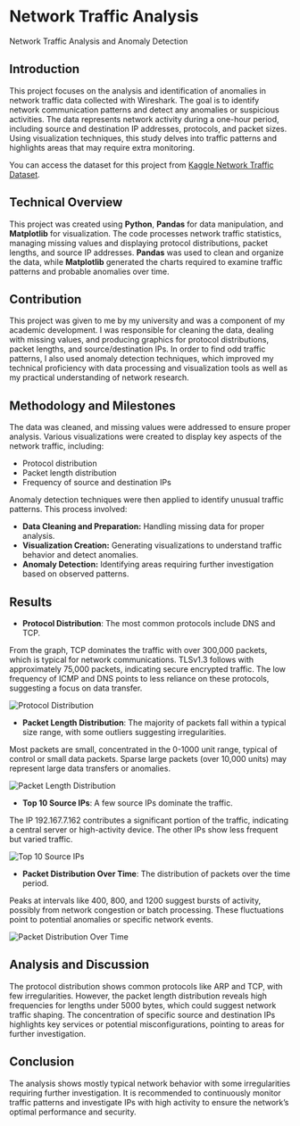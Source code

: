 # Network Traffic Analysis
Network Traffic Analysis and Anomaly Detection

## Introduction
This project focuses on the analysis and identification of anomalies in network traffic data collected with Wireshark. The goal is to identify network communication patterns and detect any anomalies or suspicious activities. The data represents network activity during a one-hour period, including source and destination IP addresses, protocols, and packet sizes. Using visualization techniques, this study delves into traffic patterns and highlights areas that may require extra monitoring.

You can access the dataset for this project from [Kaggle Network Traffic Dataset](https://www.kaggle.com/datasets/ravikumargattu/network-traffic-dataset).

## Technical Overview
This project was created using **Python**, **Pandas** for data manipulation, and **Matplotlib** for visualization. The code processes network traffic statistics, managing missing values and displaying protocol distributions, packet lengths, and source IP addresses. **Pandas** was used to clean and organize the data, while **Matplotlib** generated the charts required to examine traffic patterns and probable anomalies over time.

## Contribution
This project was given to me by my university and was a component of my academic development. I was responsible for cleaning the data, dealing with missing values, and producing graphics for protocol distributions, packet lengths, and source/destination IPs. In order to find odd traffic patterns, I also used anomaly detection techniques, which improved my technical proficiency with data processing and visualization tools as well as my practical understanding of network research.

## Methodology and Milestones

The data was cleaned, and missing values were addressed to ensure proper analysis. Various visualizations were created to display key aspects of the network traffic, including:
- Protocol distribution
- Packet length distribution
- Frequency of source and destination IPs

Anomaly detection techniques were then applied to identify unusual traffic patterns. This process involved:
- **Data Cleaning and Preparation:** Handling missing data for proper analysis.
- **Visualization Creation:** Generating visualizations to understand traffic behavior and detect anomalies.
- **Anomaly Detection:** Identifying areas requiring further investigation based on observed patterns.

## Results
- **Protocol Distribution**: The most common protocols include DNS and TCP.
  
From the graph, TCP dominates the traffic with over 300,000 packets, which is typical for network communications. TLSv1.3 follows with approximately 75,000 packets, indicating secure encrypted traffic. The low frequency of ICMP and DNS points to less reliance on these protocols, suggesting a focus on data transfer.

  ![Protocol Distribution](https://github.com/user-attachments/assets/b47561aa-f334-4acc-bd9b-63a948dae3fd)
  
- **Packet Length Distribution**: The majority of packets fall within a typical size range, with some outliers suggesting irregularities.

Most packets are small, concentrated in the 0-1000 unit range, typical of control or small data packets. Sparse large packets (over 10,000 units) may represent large data transfers or anomalies.

  ![Packet Length Distribution](https://github.com/user-attachments/assets/46fff15f-4da3-4765-903b-0a15cb23caa4)

- **Top 10 Source IPs**: A few source IPs dominate the traffic.

The IP 192.167.7.162 contributes a significant portion of the traffic, indicating a central server or high-activity device. The other IPs show less frequent but varied traffic.

  ![Top 10 Source IPs](https://github.com/user-attachments/assets/1fc3ce3b-843b-4109-a929-5ae0709961be)

- **Packet Distribution Over Time**: The distribution of packets over the time period.

Peaks at intervals like 400, 800, and 1200 suggest bursts of activity, possibly from network congestion or batch processing. These fluctuations point to potential anomalies or specific network events.

  ![Packet Distribution Over Time](https://github.com/user-attachments/assets/9e6db047-c8a6-4e0a-beb8-7967d86c8d5b)


## Analysis and Discussion
The protocol distribution shows common protocols like ARP and TCP, with few irregularities. However, the packet length distribution reveals high frequencies for lengths under 5000 bytes, which could suggest network traffic shaping. The concentration of specific source and destination IPs highlights key services or potential misconfigurations, pointing to areas for further investigation.

## Conclusion

The analysis shows mostly typical network behavior with some irregularities requiring further investigation. It is recommended to continuously monitor traffic patterns and investigate IPs with high activity to ensure the network’s optimal performance and security.
